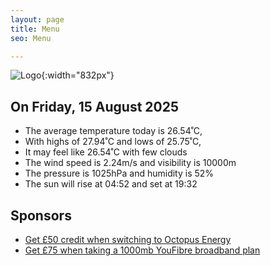 ```yaml
---
layout: page
title: Menu
seo: Menu

---
```


![Logo](/images/logo.jpg){:width="832px"}

<!-- weather_marker starts -->
## On Friday, 15 August 2025

- The average temperature today is 26.54˚C,
- With highs of 27.94˚C and lows of 25.75˚C,
- It may feel like 26.54˚C with few clouds
- The wind speed is 2.24m/s and visibility is 10000m
- The pressure is 1025hPa and humidity is 52%
- The sun will rise at 04:52 and set at 19:32

<!-- weather_marker ends -->

## Sponsors

- [Get £50 credit when switching to Octopus Energy](https://bit.ly/3oD1nnS)
- [Get £75 when taking a 1000mb YouFibre broadband plan](https://aklam.io/91zWhU?)
